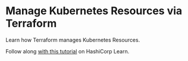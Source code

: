 # Manage Kubernetes Resources via Terraform

Learn how Terraform manages Kubernetes Resources.

Follow along [with this
tutorial](https://learn.hashicorp.com/tutorials/terraform/kubernetes-provider?in=terraform/kubernetes)
on HashiCorp Learn.
